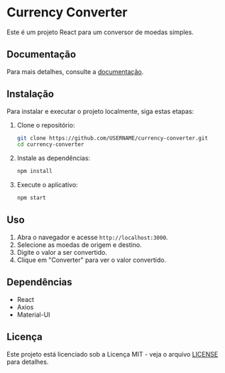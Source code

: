 <!-- Estrutura  -->
<!-- currency-converter/
├── public/
├── src/
├── docs/
│   ├── installation.md
│   └── usage.md
├── .gitignore
├── LICENSE
├── README.md
├── package.json
└── yarn.lock -->

# Currency Converter

Este é um projeto React para um conversor de moedas simples.

## Documentação

Para mais detalhes, consulte a [documentação](docs/README.md).

## Instalação

Para instalar e executar o projeto localmente, siga estas etapas:

1. Clone o repositório:
    ```sh
    git clone https://github.com/USERNAME/currency-converter.git
    cd currency-converter
    ```

2. Instale as dependências:
    ```sh
    npm install
    ```

3. Execute o aplicativo:
    ```sh
    npm start
    ```

## Uso

1. Abra o navegador e acesse `http://localhost:3000`.
2. Selecione as moedas de origem e destino.
3. Digite o valor a ser convertido.
4. Clique em "Converter" para ver o valor convertido.

## Dependências

- React
- Axios
- Material-UI

## Licença

Este projeto está licenciado sob a Licença MIT - veja o arquivo [LICENSE](LICENSE) para detalhes.

